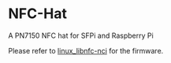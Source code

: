 # NFC-Hat
A PN7150 NFC hat for SFPi and Raspberry Pi

Please refer to [linux_libnfc-nci](https://github.com/NXPNFCLinux/linux_libnfc-nci) for the firmware.
